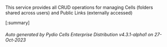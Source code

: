 






This service provides all CRUD operations for managing Cells (folders shared across users) and Public Links (externally accessed)

[:summary]

###### Auto generated by Pydio Cells Enterprise Distribution v4.3.1-alpha1 on 27-Oct-2023
